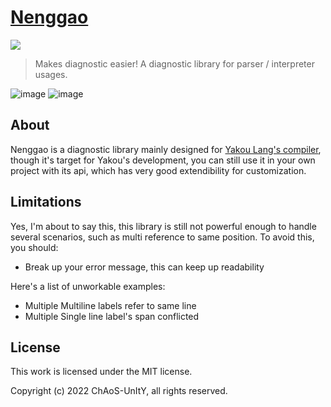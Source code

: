 # [Nenggao](https://en.wikipedia.org/wiki/Mount_Nenggao)
[![](https://jitpack.io/v/ChAoSUnItY/Nenggao.svg)](https://jitpack.io/#ChAoSUnItY/Nenggao)
> Makes diagnostic easier!
A diagnostic library for parser / interpreter usages.

![image](https://user-images.githubusercontent.com/43753315/173344211-41987a7a-e5cf-45ce-b89a-16c4c77e5e27.png)
![image](https://user-images.githubusercontent.com/43753315/173404304-c5df1349-dd65-43cf-990e-7ae837f444fd.png)

## About
Nenggao is a diagnostic library mainly designed for [Yakou Lang's compiler](https://github.com/CASC-Lang/CASC), 
though it's target for Yakou's development, you can still use it in your own project with its api, which has very
good extendibility for customization.

## Limitations
Yes, I'm about to say this, this library is still not powerful enough to handle several scenarios,
such as multi reference to same position. To avoid this, you should:
- Break up your error message, this can keep up readability

Here's a list of unworkable examples:
- Multiple Multiline labels refer to same line
- Multiple Single line label's span conflicted 

## License
This work is licensed under the MIT license.

Copyright (c) 2022 ChAoS-UnItY, all rights reserved.
